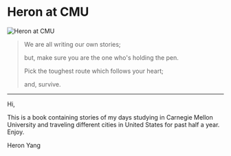 Heron at CMU
=======

![Heron at CMU](http://heronyang.gitbooks.io/cmu/content/images/cover.jpg)

> We are all writing our own stories;
>
> but, make sure you are the one who's holding the pen.
>
> Pick the toughest route which follows your heart;
>
> and, survive.

---

Hi,

This is a book containing stories of my days studying in Carnegie Mellon University and traveling different cities in United States for past half a year. Enjoy.

Heron Yang
